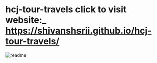 # hcj-tour-travels   click to visit website:_  https://shivanshsrii.github.io/hcj-tour-travels/
![readme](https://github.com/shivanshsrii/hcj-tour-travels/assets/146938507/ff30acc0-6468-4e10-bed9-0b8e806c6398)
